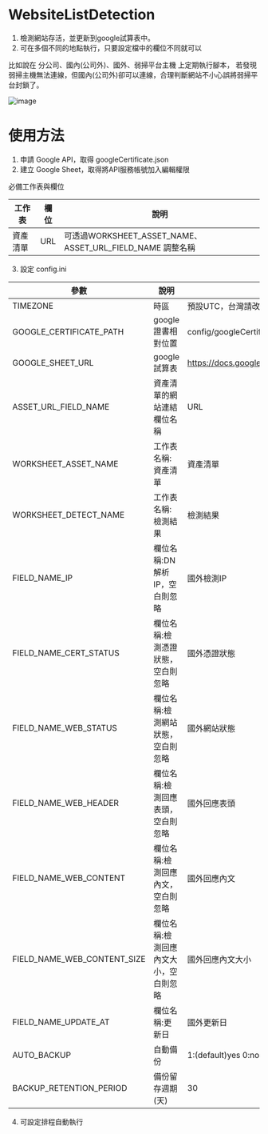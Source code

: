 # WebsiteListDetection
1. 檢測網站存活，並更新到google試算表中。
2. 可在多個不同的地點執行，只要設定檔中的欄位不同就可以

比如說在 分公司、國內(公司外)、國外、弱掃平台主機 上定期執行腳本，
若發現弱掃主機無法連線，但國內(公司外)卻可以連線，合理判斷網站不小心誤將弱掃平台封鎖了。

![image](https://github.com/user-attachments/assets/0f0cc113-ebd5-4937-91ee-eedc138efe7f)


# 使用方法

1. 申請 Google API，取得 googleCertificate.json
2. 建立 Google Sheet，取得將API服務帳號加入編輯權限

必備工作表與欄位

|工作表|欄位|說明|
|---|---|---|
|資產清單|URL|可透過WORKSHEET_ASSET_NAME、ASSET_URL_FIELD_NAME 調整名稱|

 
3. 設定 config.ini

|參數|說明|範例|
|---|---|---|
|TIMEZONE|時區|預設UTC，台灣請改 Asia/Taipei|
|GOOGLE_CERTIFICATE_PATH|google證書相對位置|config/googleCertificate.json|
|GOOGLE_SHEET_URL|google試算表|https://docs.google.com/spreadsheets/d/1OZkYt.....Db1yQs/edit|
|ASSET_URL_FIELD_NAME|資產清單的網站連結欄位名稱|URL|
|WORKSHEET_ASSET_NAME|工作表名稱: 資產清單|資產清單|
|WORKSHEET_DETECT_NAME|工作表名稱: 檢測結果|檢測結果|
|FIELD_NAME_IP|欄位名稱:DN解析IP，空白則忽略|國外檢測IP|
|FIELD_NAME_CERT_STATUS|欄位名稱:檢測憑證狀態，空白則忽略|國外憑證狀態|
|FIELD_NAME_WEB_STATUS|欄位名稱:檢測網站狀態，空白則忽略|國外網站狀態|
|FIELD_NAME_WEB_HEADER|欄位名稱:檢測回應表頭，空白則忽略|國外回應表頭|
|FIELD_NAME_WEB_CONTENT|欄位名稱:檢測回應內文，空白則忽略|國外回應內文|
|FIELD_NAME_WEB_CONTENT_SIZE|欄位名稱:檢測回應內文大小，空白則忽略|國外回應內文大小|
|FIELD_NAME_UPDATE_AT|欄位名稱:更新日|國外更新日|
|AUTO_BACKUP|自動備份 |1:(default)yes 0:no|
|BACKUP_RETENTION_PERIOD|備份留存週期(天)|30|

4. 可設定排程自動執行

